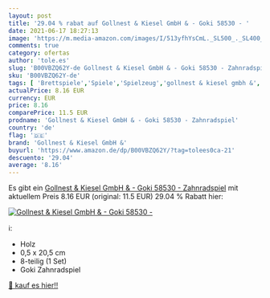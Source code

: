 ```yaml
---
layout: post
title: '29.04 % rabat auf Gollnest & Kiesel GmbH & - Goki 58530 - '
date: 2021-06-17 18:27:13
image: 'https://m.media-amazon.com/images/I/513yfhYsCmL._SL500_._SL400_.jpg'
comments: true
category: ofertas
author: 'tole.es'
slug: 'B00VBZQ62Y-de Gollnest & Kiesel GmbH & - Goki 58530 - Zahnradspiel'
sku: 'B00VBZQ62Y-de'
tags: [ 'Brettspiele','Spiele','Spielzeug','gollnest & kiesel gmbh &', ]
actualPrice: 8.16 EUR
currency: EUR
price: 8.16
comparePrice: 11.5 EUR
prodname: 'Gollnest & Kiesel GmbH & - Goki 58530 - Zahnradspiel'
country: 'de'
flag: '🇩🇪'
brand: 'Gollnest & Kiesel GmbH &'
buyurl: 'https://www.amazon.de/dp/B00VBZQ62Y/?tag=tolees0ca-21'
descuento: '29.04'
average: '8.16'
---
```


Es gibt ein [Gollnest & Kiesel GmbH & - Goki 58530 - Zahnradspiel](https://www.amazon.de/dp/B00VBZQ62Y/?tag=tolees0ca-21) mit aktuellem Preis 8.16 EUR (original: 11.5 EUR) 29.04 % Rabatt hier:

[![Gollnest & Kiesel GmbH & - Goki 58530 - ](https://m.media-amazon.com/images/I/513yfhYsCmL._SL500_._SL400_.jpg)](https://www.amazon.de/dp/B00VBZQ62Y/?tag=tolees0ca-21)

ℹ️:

- Holz
- 0,5 x 20,5 cm
- 8-teilig (1 Set)
- Goki Zahnradspiel

[🛒 kauf es hier!!](https://www.amazon.de/dp/B00VBZQ62Y/?tag=tolees0ca-21)
